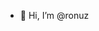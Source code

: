 - 👋 Hi, I’m @ronuz

<!---
ronuz/ronuz is a ✨ special ✨ repository because its `README.md` (this file) appears on your GitHub profile.
You can click the Preview link to take a look at your changes.
--->

